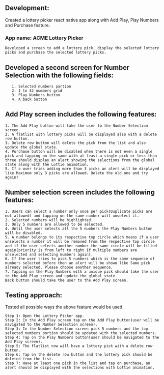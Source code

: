 ## Development:

Created a lottery picker react native app along with Add Play, Play Numbers and  Purchase feature.

### App name: ACME Lottery Picker
```
Developed a screen to add a lottery pick, display the selected lottery picks and purchase the selected lottery picks.
```
## Developed a second screen for Number Selection with the following fields:
```
   1. Selected numbers portion
   2. 1 to 42 numbers grid
   3. Play Numbers button 
   4. A back button
```

## Add Play screen includes the following features:
```
1. The Add Play button will take the user to the Number Selection screen.
2. A flatlist with lottery picks will be displayed also with a delete row button.
3. Delete row button will delete the pick from the list and also update the global state.
4. Purchase button will be disabled when there is not even a single pick and tapping on the same with at least a single pick or less than three should display an alert showing the selections from the global state along with the Lottie animation.
5. If a user tries adding more than 3 picks an alert will be displayed like Maximum only 3 picks are allowed. Delete the old one and try again!
```

## Number selection screen includes the following features:
```
1. Users can select a number only once per pick(Duplicate picks are not allowed) and tapping on the same number will unselect it.
2. Selected numbers will be highlighted.
3. Only 5 numbers are allowed to be selected.
4. Until the user selects all the 5 numbers the Play Numbers button will be disabled.
5. A number belongs to its respective top circle which means if a user unselects a number it will be removed from the respective top circle and if the user selects another number the same circle will be filled again(priority is from left to right if multiple numbers are unselected and selecting numbers again).
6. If the user tries to pick 5 numbers which is the same sequence of numbers selected before then an alert will be shown like Same pick already selected. Please choose another sequence.
7. Tapping on the Play Numbers with a unique pick should take the user to the Add Play screen and update the global state.
Back button should take the user to the Add Play screen.
```

## Testing approach:
Tested all possible ways the above feature would be used.

```
Step 1: Open the Lottery Picker app.
Step 2: In the Add Play screen tap on the Add Play button(user will be navigated to the Number Selection screen).
Step 3: In the Number Selection screen pick 5 numbers and the top selected numbers portion should be updated with the selected numbers.
Step 4: Tap on the Play Numbers button(user should be navigated to the Add Play screen).
Step 5: The flatlist now will have a lottery pick with a delete row button.
Step 6: Tap on the delete row button and the lottery pick should be deleted from the list.
Step 7: Have at least one pick in the list and tap on purchase, an alert should be displayed with the selections with Lottie animation.
```
